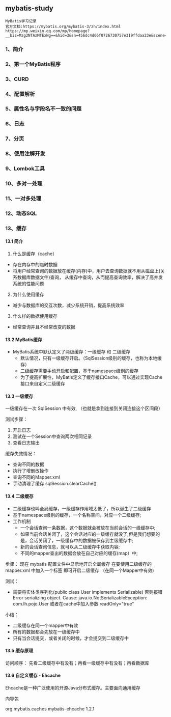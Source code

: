 ## mybatis-study
    MyBatis学习记录
    官方文档:https://mybatis.org/mybatis-3/zh/index.html
    https://mp.weixin.qq.com/mp/homepage?__biz=Mzg2NTAzMTExNg==&hid=3&sn=456dc4d66f0726730757e319ffdaa23e&scene=18#wechat_redirect
### 1、简介

### 2、第一个MyBatis程序

### 3、CURD

### 4、配置解析

### 5、属性名与字段名不一致的问题

### 6、日志

### 7、分页

### 8、使用注解开发

### 9、Lombok工具

### 10、多对一处理

### 11、一对多处理

### 12、动态SQL

### 13、缓存

#### 13.1 简介
1. 什么是缓存（cache）
- 存在内存中的临时数据
- 将用户经常查询的数据放在缓存(内存)中，用户去查询数据就不用从磁盘上(关系数据库数据文件)查询，
从缓存中查询，从而提高查询效率，解决了高并发系统的性能问题

2. 为什么使用缓存
- 减少与数据库的交互次数，减少系统开销，提高系统效率

3. 什么样的数据使用缓存
- 经常查询并且不经常改变的数据

   
#### 13.2 MyBatis缓存

- MyBatis系统中默认定义了两级缓存：一级缓存 和 二级缓存
    - 默认情况，只有一级缓存开启。（SqlSession级别的缓存，也称为本地缓存）
    - 二级缓存需要手动开启和配置，基于namespace级别的缓存
    - 为了提高扩展性，MyBatis定义了缓存接口Cache，可以通过实现Cache接口来自定义二级缓存
    
    
#### 13.3 一级缓存

一级缓存在一次 SqlSession 中有效, （也就是拿到连接到关闭连接这个区间段）

测试步骤：
1. 开启日志
2. 测试在一个Session中查询两次相同记录
3. 查看日志输出

缓存失效情况：
- 查询不同的数据
- 执行了增删改操作
- 查询不同的Mapper.xml
- 手动清理了缓存 sqlSession.clearCache()



#### 13.4 二级缓存

- 二级缓存也叫全局缓存，一级缓存作用域太低了，所以诞生了二级缓存
- 基于namespace级别的缓存，一个名称空间，对应一个二级缓存;
- 工作机制
    - 一个会话查询一条数据，这个数据就会被放在当前会话的一级缓存中;
    - 如果当前会话关闭了，这个会话对应的一级缓存就没了;但是我们想要的是，会话关闭了，一级缓存中的数据被保存到主级缓存中;
    - 新的会话查询信息，就可以从二级缓存中获取内容;
    - 不同的mapper查出的数据会放在自己对应的缓存(map）中;

步骤：
现在 mybatis 配置文件中显示地开启全局缓存
     <setting name="cacheEnabled" value="true"/>
在要使用二级缓存的 mapper.xml 中加入一个标签 <cache/> 即可开启二级缓存 （在同一个Mapper中有效)
    
测试：
- 需要将实体类序列化(public class User implements Serializable) 否则报错
    Error serializing object.  Cause: java.io.NotSerializableException: com.lh.pojo.User
   或者在cache中加入参数 readOnly="true"

小结：
- 二级缓存在同一个mapper中有效
- 所有的数据都会先放在一级缓存中
- 只有当会话提交，或者关闭的时候，才会提交到二级缓存中


#### 13.5 缓存原理

访问顺序：
   先看二级缓存中有没有；再看一级缓存中有没有；再看数据库
   
   
#### 13.6 自定义缓存 - Ehcache

Ehcache是一种广泛使用的开源Java分布式缓存。主要面向通用缓存

向导包
<!-- https://mvnrepository.com/artifact/org.mybatis.caches/mybatis-ehcache -->
<dependency>
    <groupId>org.mybatis.caches</groupId>
    <artifactId>mybatis-ehcache</artifactId>
    <version>1.2.1</version>
</dependency>
